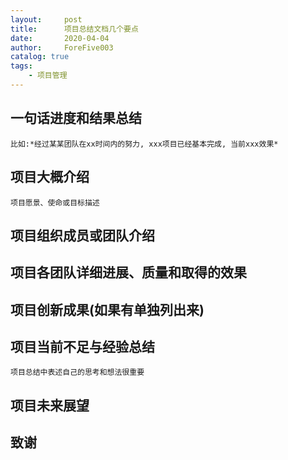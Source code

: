 ```yaml
---
layout:     post
title:      项目总结文档几个要点
date:       2020-04-04
author:     ForeFive003
catalog: true
tags:
    - 项目管理
---
```


[^_^]: # (>随便整理的一些)


## 一句话进度和结果总结
	比如:*经过某某团队在xx时间内的努力, xxx项目已经基本完成, 当前xxx效果*

## 项目大概介绍
	项目愿景、使命或目标描述

## 项目组织成员或团队介绍

## 项目各团队详细进展、质量和取得的效果

## 项目创新成果(如果有单独列出来)

## 项目当前不足与经验总结
	项目总结中表述自己的思考和想法很重要
## 项目未来展望

## 致谢

